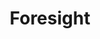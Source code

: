 ---
title: "Foresight"
index:
  - foresight
permalink: /spells/foresight/
tags:
  - Spell
  - 9th Level
  - Divination
available_for:
  - Bard
  - Druid
  - Warlock
  - Wizard
level: "9th Level"
school: "Divination"
range: "Touch"
comp:
  - V
  - S
  - M
material: "a hummingbird feather."
duration: "8 Hours"
cast_time: "1 Minute"
description: |
  You touch a willing creature and bestow a limited ability to see into the immediate future. For the duration, the target can't be surprised and has advantage on attack rolls, ability checks, and saving throws. Additionally, other creatures have disadvantage on attack rolls against the target for the duration.

  This spell immediately ends if you cast it again before its duration ends.
excerpt: "You touch a willing creature and bestow a limited ability to see into the immediate future."
source: "Basic Rules"
---